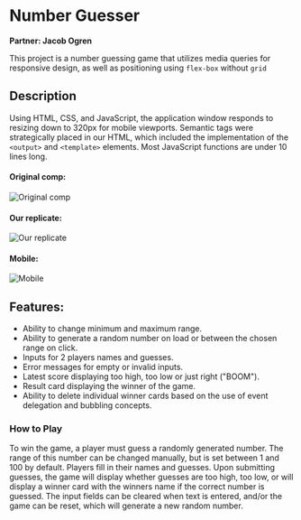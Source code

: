 # Number Guesser
**Partner: Jacob Ogren**

This project is a number guessing game that utilizes media queries for responsive design, as well as positioning using `flex-box` without `grid`

## Description
Using HTML, CSS, and JavaScript, the application window responds to resizing down to 320px for mobile viewports. Semantic tags were strategically placed in our HTML, which included the implementation of the `<output>` and `<template>` elements. Most JavaScript functions are under 10 lines long.

#### Original comp:

![Original comp](http://frontend.turing.io/assets/images/projects/number-guesser/week2-numberguesser-01.jpg)

#### Our replicate:

![Our replicate](https://user-images.githubusercontent.com/19739235/57812555-9f82ec00-772a-11e9-9bd5-a3be6ac6301b.png)

#### Mobile:

![Mobile](https://user-images.githubusercontent.com/19739235/57812606-c6d9b900-772a-11e9-8297-a91898c5e100.png)

## Features:
- Ability to change minimum and maximum range.
- Ability to generate a random number on load or between the chosen range on click.
- Inputs for 2 players names and guesses.
- Error messages for empty or invalid inputs.
- Latest score displaying too high, too low or just right ("BOOM").
- Result card displaying the winner of the game.
- Ability to delete individual winner cards based on the use of event delegation and bubbling concepts.


### How to Play

To win the game, a player must guess a randomly generated number.  The range of this number can be changed manually, but is set between 1 and 100 by default. Players fill in their names and guesses. Upon submitting guesses, the game will display whether guesses are too high, too low, or will display a winner card with the winners name if the correct number is guessed.  The input fields can be cleared when text is entered, and/or the game can be reset, which will generate a new random number.